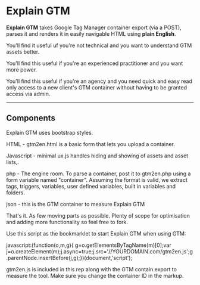 Explain GTM
==========

**Explain GTM** takes Google Tag Manager container export (via a POST), parses it and renders it in easily navigable HTML using **plain English**.

You'll find it useful uf you're not technical and you want to understand GTM assets better. 

You'll find this useful if you're an experienced practitioner and you want more power.

You'll find this useful if you're an agency and you need quick and easy read only access to a new client's GTM container without having to be granted access via admin.

----------


Components
-------------
Explain GTM uses bootstrap styles.

HTML - gtm2en.html is a basic form that lets you upload a container.

Javascript - minimal ux.js handles hiding and showing of assets and asset lists,.

php - The engine room. To parse a container, post it to gtm2en.php using a form variable named "container".  Assuming the format is valid, we extract tags, triggers, variables, user defined variables, built in variables and folders.  

json - this is the GTM container to measure Explain GTM

That's it. As few moving parts as possible. Plenty of scope for optimisation and adding more functionality so feel free to fork.

Use this script as the bookmarklet to start Explain GTM when using GTM:

javascript:(function(o,m,g){  g=o.getElementsByTagName(m)[0];var j=o.createElement(m);j.async=true;j.src='//YOURDOMAIN.com/gtm2en.js';g.parentNode.insertBefore(j,g);})(document,'script');

gtm2en.js is included in this rep along with the GTM contain export to measure the tool. Make sure you change the container ID in the markup.